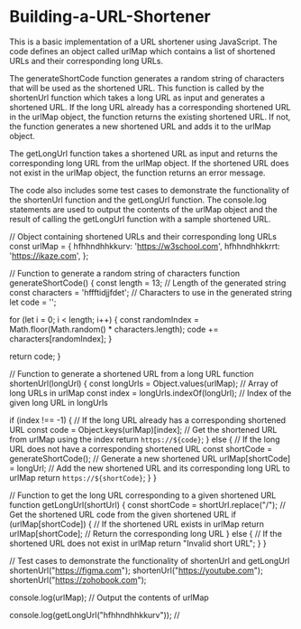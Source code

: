 # Building-a-URL-Shortener

This is a basic implementation of a URL shortener using JavaScript. The code defines an object called urlMap which contains a list of shortened URLs and their corresponding long URLs.

The generateShortCode function generates a random string of characters that will be used as the shortened URL. This function is called by the shortenUrl function which takes a long URL as input and generates a shortened URL. If the long URL already has a corresponding shortened URL in the urlMap object, the function returns the existing shortened URL. If not, the function generates a new shortened URL and adds it to the urlMap object.

The getLongUrl function takes a shortened URL as input and returns the corresponding long URL from the urlMap object. If the shortened URL does not exist in the urlMap object, the function returns an error message.

The code also includes some test cases to demonstrate the functionality of the shortenUrl function and the getLongUrl function. The console.log statements are used to output the contents of the urlMap object and the result of calling the getLongUrl function with a sample shortened URL.

// Object containing shortened URLs and their corresponding long URLs
const urlMap = {
  hfhhndhhkkurv: 'https://w3school.com',
  hfhhndhhkkrrt: 'https://ikaze.com',
};

// Function to generate a random string of characters
function generateShortCode() {
  const length = 13; // Length of the generated string
  const characters = 'hffftidjjfdet'; // Characters to use in the generated string
  let code = '';

  for (let i = 0; i < length; i++) {
    const randomIndex = Math.floor(Math.random() * characters.length);
    code += characters[randomIndex];
  }

  return code;
}

// Function to generate a shortened URL from a long URL
function shortenUrl(longUrl) {
  const longUrls = Object.values(urlMap); // Array of long URLs in urlMap
  const index = longUrls.indexOf(longUrl); // Index of the given long URL in longUrls

  if (index !== -1) { // If the long URL already has a corresponding shortened URL
    const code = Object.keys(urlMap)[index]; // Get the shortened URL from urlMap using the index
    return `https://${code}`;
  } else { // If the long URL does not have a corresponding shortened URL
    const shortCode = generateShortCode(); // Generate a new shortened URL
    urlMap[shortCode] = longUrl; // Add the new shortened URL and its corresponding long URL to urlMap
    return `https://${shortCode}`;
  }
}

// Function to get the long URL corresponding to a given shortened URL
function getLongUrl(shortUrl) {
  const shortCode = shortUrl.replace("/"); // Get the shortened URL code from the given shortened URL
  if (urlMap[shortCode]) { // If the shortened URL exists in urlMap
    return urlMap[shortCode]; // Return the corresponding long URL
  } else { // If the shortened URL does not exist in urlMap
    return "Invalid short URL";
  }
}

// Test cases to demonstrate the functionality of shortenUrl and getLongUrl
shortenUrl("https://figma.com");
shortenUrl("https://youtube.com");
shortenUrl("https://zohobook.com");

console.log(urlMap); // Output the contents of urlMap

console.log(getLongUrl("hfhhndhhkkurv")); //

